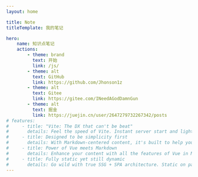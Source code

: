 ```yaml
---
layout: home

title: Note
titleTemplate: 我的笔记

hero:
    name: 知识点笔记
    actions:
        - theme: brand
          text: 开始
          link: /js/
        - theme: alt
          text: GitHub
          link: https://github.com/Jhonson1z
        - theme: alt
          text: Gitee
          link: https://gitee.com/INeedAGodDamnGun
        - theme: alt
          text: 掘金
          link: https://juejin.cn/user/2647279732267342/posts
# features:
#     - title: "Vite: The DX that can't be beat"
#       details: Feel the speed of Vite. Instant server start and lightning fast HMR that stays fast regardless of the app size.
#     - title: Designed to be simplicity first
#       details: With Markdown-centered content, it's built to help you focus on writing and deployed with minimum configuration.
#     - title: Power of Vue meets Markdown
#       details: Enhance your content with all the features of Vue in Markdown, while being able to customize your site with Vue.
#     - title: Fully static yet still dynamic
#       details: Go wild with true SSG + SPA architecture. Static on page load, but engage users with 100% interactivity from there.
---
```


